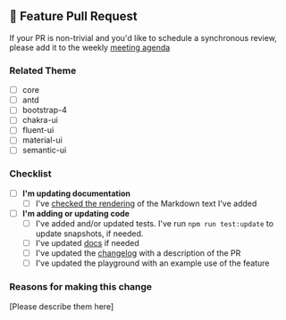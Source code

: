 ## 🚀 Feature Pull Request
If your PR is non-trivial and you'd like to schedule a synchronous review, please add it to the weekly [meeting agenda](https://docs.google.com/document/d/12PjTvv21k6LIky6bNQVnsplMLLnmEuypTLQF8a-8Wss/edit)
### Related Theme
- [ ] core
- [ ] antd
- [ ] bootstrap-4
- [ ] chakra-ui
- [ ] fluent-ui
- [ ] material-ui
- [ ] semantic-ui
### Checklist
* [ ] **I'm updating documentation**
  - [ ] I've [checked the rendering](https://react-jsonschema-form.readthedocs.io/en/latest/#contributing) of the Markdown text I've added
* [ ] **I'm adding or updating code**
  - [ ] I've added and/or updated tests. I've run `npm run test:update` to update snapshots, if needed.
  - [ ] I've updated [docs](https://react-jsonschema-form.readthedocs.io/) if needed
  - [ ] I've updated the [changelog](https://github.com/rjsf-team/react-jsonschema-form/blob/master/CHANGELOG.md) with a description of the PR
  - [ ] I've updated the playground with an example use of the feature

### Reasons for making this change

[Please describe them here]
